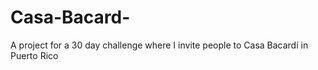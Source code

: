 # Casa-Bacard-
A project for a 30 day challenge where I invite people to Casa Bacardí in Puerto Rico
